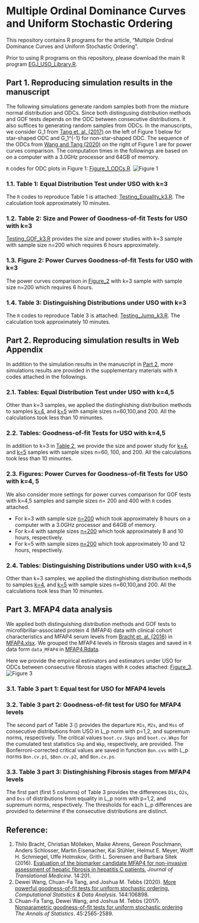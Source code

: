 # Multiple Ordinal Dominance Curves and Uniform Stochastic Ordering

This repository contains R programs for the article, “Multiple Ordinal Dominance Curves and Uniform Stochastic Ordering”. 
<!-- This article has been submitted for publication. -->

Prior to using R programs on this repository, please download the main R program [EGJ_USO_Library.R](https://raw.githubusercontent.com/cftang9/MSUSO/master/EGJ_USO_Library.r). 

## Part 1. Reproducing simulation results in the manuscript

The following simulations generate random samples both from the mixture normal distribution and ODCs. Since both distingusing distribution methods and GOF tests depends on the ODC between consecutive distributions. it also suffices to generating random samples from ODCs. In the manuscripts, we consider G_1 from [Tang et. al. (2017)](../master/README.md#reference) on the left of Figure 1 below for star-shaped ODC and G_1^{-1} for non-star-shaped ODC.
The sequence of the ODCs from [Wang and Tang (2020)](../master/README.md#reference) on the right of Figure 1 are for power curves comparison.
The computation times in the followings are based on on a computer with a 3.0GHz processor and 64GB of memory. 

```R``` codes for ODC plots in Figure 1: [Figure_1_ODCs.R](https://github.com/cftang9/MSUSO/blob/master/Figure_1_ODCs_Plot.r).
![Figure 1](../master/Figure_1_ODC_Plot.png)

### 1.1. Table 1: Equal Distribution Test under USO with k=3

The ```R``` codes to reproduce Table 1 is attached: [Testing_Equality_k3.R](https://github.com/cftang9/MSUSO/blob/master/Testing_Equality_k3.R). The calculation took approximately 10 minutes. 

<!--1.1 Table 1 in Section 3 of the manuscript 
To reproduce Table 1, which involves four classic copulas: Clayton, Frank, Gumbel, and Gaussian, please run this R program:
[Clayton_Frank_Gumbel_and_Gaussian_n=100.R](https://raw.githubusercontent.com/cftang9/PQD/master/Restricted_t_FGM_and_CA_n%3D100.R).
But be aware of that, because the number of replications is 10,000, this program might take a long time to finish. As stated in our manuscript, our calculation of Table 1 took approximately 73 minutes on a computer with a 3.1GHz processor and 16GB of memory. 
-->

### 1.2. Table 2: Size and Power of Goodness-of-fit Tests for USO with k=3
[Testing_GOF_k3.R](https://github.com/cftang9/MSUSO/blob/master/Testing_GOF_k3.R) provides the size and power studies with k=3 sample with sample size n=200 which requires 6 hours approximately. 

### 1.3. Figure 2: Power Curves Goodness-of-fit Tests for USO with k=3
The power curves comparison in [Figure_2]((https://github.com/cftang9/MSUSO/blob/master/Testing_GOF_k3_PC.R))
with k=3 sample with sample size n=200 which requires 6 hours. 

### 1.4. Table 3: Distinguishing Distributions under USO with k=3

The ```R``` codes to reproduce Table 3 is attached: [Testing_Jump_k3.R](https://github.com/cftang9/MSUSO/blob/master/Testing_Jump_k3.R). The calculation took approximately 10 minutes. 


## Part 2. Reproducing simulation results in Web Appendix
In addition to the simulation results in the manuscript in [Part 2](../master/README.md#part-2-reproducing-simulation-results), more simulations results are provided in the supplementary materials with ```R``` codes attached in the followings. 

### 2.1. Tables: Equal Distribution Test under USO with k=4,5
Other than k=3 samples, we applied the distinghishing distribution methods to samples
[k=4](https://github.com/cftang9/MSUSO/blob/master/Supp_Table_DD_k4.R),
and [k=5](https://github.com/cftang9/MSUSO/blob/master/Supp_Table_DD_k5.R)
with sample sizes n=60,100,and 200. All the calculations took less than 10 minuntes. 

### 2.2. Tables: Goodness-of-fit Tests for USO with k=4,5
In addition to k=3 in [Table 2](../master/README.md#22-table-2-size-and-power-of-goodness-of-fit-tests-for-uso-with-k3), 
we provide the size and power study for 
[k=4](https://github.com/cftang9/MSUSO/blob/master/Supp_Table_GOF_k4.R),
and [k=5](https://github.com/cftang9/MSUSO/blob/master/Supp_Table_GOF_k5.R)
samples with sample sizes n=60, 100, and 200. All the calculations took less than 10 minuntes. 

### 2.3. Figures: Power Curves for Goodness-of-fit Tests for USO with k=4, 5
We also consider more settings for power curves comparison for GOF tests with k=4,5 samples and sample sizes n= 200 and 400 with ```R``` codes attached.
* For k=3 with sample size [n=200](https://github.com/cftang9/MSUSO/blob/master/Supp_Figure_GOF_PowerCurves_k3_400.R) which took approximately 8 hours on a computer with a 3.0GHz processor and 64GB of memory. 
* For k=4 with sample sizes [n=200](https://github.com/cftang9/MSUSO/blob/master/Supp_Figure_GOF_PowerCurves_k4_200.R) which took approximately 8 and 10 hours, respectively. 
* For k=5 with sample sizes [n=200](https://github.com/cftang9/MSUSO/blob/master/Supp_Figure_GOF_PowerCurves_k5_200.R) which took approximately 10 and 12 hours, respectively. 

### 2.4. Tables: Distinguishing Distributions under USO with k=4,5
Other than k=3 samples, we applied the distinghishing distribution methods to samples
[k=4](https://github.com/cftang9/MSUSO/blob/master/Supp_Table_DD_k4.R),
and [k=5](https://github.com/cftang9/MSUSO/blob/master/Supp_Table_DD_k5.R)
with sample sizes n=60,100,and 200. All the calculations took less than 10 minuntes. 


## Part 3. MFAP4 data analysis
We applied both distinguishing distribution methods and GOF tests to microfibrillar-associated protein 4 (MFAP4) data with clinical cohort characteristics and MFAP4 serum levels from [Bracht et. al. (2016)](../master/README.md#reference) in [MFAP4.xlsx](https://static-content.springer.com/esm/art%3A10.1186%2Fs12967-016-0952-3/MediaObjects/12967_2016_952_MOESM1_ESM.xlsx). We grouped the MFAP4 levels in fibrosis stages and saved in ```R``` data form ```data_MFAP4``` in [MFAP4.Rdata](../master/MFAP4.Rdata). 

Here we provide the empirical estimators and estimators under USO for ODCs between consecutive fibrosis stages with 
```R``` codes attached: [Figure_3](../master/Figure_3_MFAP4.R).
![Figure 3](../master/Figure_3_MFAP4.png)

### 3.1. Table 3 part 1: Equal test for USO for MFAP4 levels

### 3.2. Table 3 part 2: Goodness-of-fit test for USO for MFAP4 levels

The second part of Table 3 () provides the departure ```M1s```, ```M2s```, and ```Mss``` of consecutive distributions from USO in L_p norm with p=1,2, and supremum norms, respectively. The critical values ```boot.cv.Skps``` and ```boot.cv.Wkps``` for the cumulated test statistics ```Skp``` and ```Wkp```, respectively, are provided. The Bonferroni-corrected critical values are saved in function ```Bon.cvs``` with L_p norms ```Bon.cv.p1```, ```$Bon.cv.p2```, and ```Bon.cv.ps```. 

### 3.3. Table 3 part 3: Distinghishing Fibrosis stages from MFAP4 levels
The first part (first 5 columns) of Table 3 provides the differences ```D1s```, ```D2s```, and ```Dss``` of distributions from equality in L_p norm with p=1,2, and supremum norms, respectively. The thresholds for each L_p differences are provided to determine if the consecutive distributions are distinct. 

## Reference: 
1. Thilo Bracht, Christian Mölleken, Maike Ahrens, Gereon Poschmann, Anders Schlosser, Martin Eisenacher, Kai Stühler, Helmut E. Meyer, Wolff H. Schmiegel, Uffe Holmskov, Grith L. Sorensen and Barbara Sitek (2016). [Evaluation of the biomarker candidate MFAP4 for non-invasive assessment of hepatic fibrosis in hepatitis C patients.](https://translational-medicine.biomedcentral.com/articles/10.1186/s12967-016-0952-3) *Journal of Translational Medicine*. 14:201.
2. Dewei Wang, Chuan-Fa Tang, and Joshua M. Tebbs (2020). [More powerful goodness-of-fit tests for uniform stochastic ordering.](http://www.sciencedirect.com/science/article/pii/S0167947319302531) *Computational Statistics & Data Analysis*. 144:106898.
3. Chuan-Fa Tang, Dewei Wang, and Joshua M. Tebbs (2017). [Nonparametric goodness-of-fit tests for uniform stochastic ordering](https://projecteuclid.org/euclid.aos/1513328583) *The Annals of Statistics*. 45:2565-2589.


